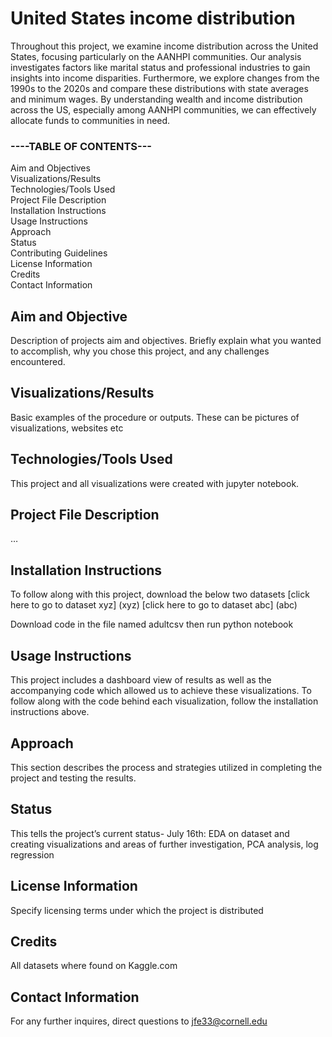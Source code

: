 # United States income distribution
Throughout this project, we examine income distribution across the United States, focusing particularly on the AANHPI communities. Our analysis investigates factors like marital status and professional industries to gain insights into income disparities. Furthermore, we explore changes from the 1990s to the 2020s and compare these distributions with state averages and minimum wages. By understanding wealth and income distribution across the US, especially among AANHPI communities, we can effectively allocate funds to communities in need.

### ----TABLE OF CONTENTS---
Aim and Objectives <br>
Visualizations/Results <br>
Technologies/Tools Used <br>
Project File Description <br>
Installation Instructions <br>
Usage Instructions <br>
Approach <br>
Status <br>
Contributing Guidelines <br>
License Information <br>
Credits <br>
Contact Information

## Aim and Objective
Description of projects aim and objectives. Briefly explain what you wanted to accomplish, why you chose this project, and any challenges encountered.

## Visualizations/Results
Basic examples of the procedure or outputs. These can be pictures of visualizations, websites etc

## Technologies/Tools Used
This project and all visualizations were created with jupyter notebook.

## Project File Description
…

## Installation Instructions
To follow along with this project, download the below two datasets
	[click here to go to dataset xyz] (xyz)
	[click here to go to dataset abc]  (abc)

Download code in the file named adultcsv then run python notebook

## Usage Instructions
This project includes a dashboard view of results as well as the accompanying code which allowed us to achieve these visualizations. To follow along with the code behind each visualization, follow the installation instructions above. 

## Approach
This section describes the process and strategies utilized in completing the project and testing the results.

## Status
This tells the project’s current status-
July 16th: EDA on dataset and creating visualizations and areas of further investigation, PCA analysis, log regression

## License Information
Specify licensing terms under which the project is distributed

## Credits
All datasets where found on Kaggle.com

## Contact Information
For any further inquires, direct questions to jfe33@cornell.edu






